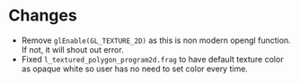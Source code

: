 # Changes

* Remove `glEnable(GL_TEXTURE_2D)` as this is non modern opengl function. If not, it will shout out error.
* Fixed `l_textured_polygon_program2d.frag` to have default texture color as opaque white so user has no need to set color every time.
